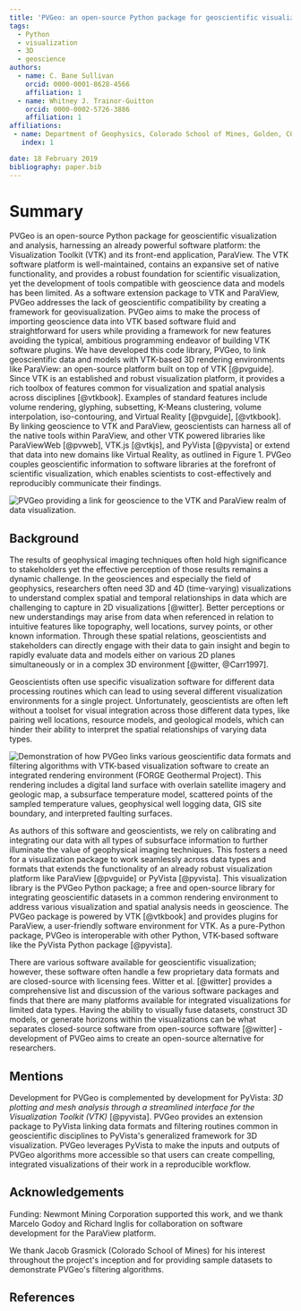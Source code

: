 ```yaml
---
title: 'PVGeo: an open-source Python package for geoscientific visualization in VTK and ParaView'
tags:
  - Python
  - visualization
  - 3D
  - geoscience
authors:
  - name: C. Bane Sullivan
    orcid: 0000-0001-8628-4566
    affiliation: 1
  - name: Whitney J. Trainor-Guitton
    orcid: 0000-0002-5726-3886
    affiliation: 1
affiliations:
 - name: Department of Geophysics, Colorado School of Mines, Golden, CO, USA
   index: 1

date: 18 February 2019
bibliography: paper.bib
---
```


# Summary

PVGeo is an open-source Python package for geoscientific visualization and
analysis, harnessing an already powerful software platform: the Visualization
Toolkit (VTK) and its front-end application, ParaView.
The VTK software platform is well-maintained, contains an expansive set of
native functionality, and provides a robust foundation for scientific
visualization, yet the development of tools compatible with geoscience data and
models has been limited.
As a software extension package to VTK and ParaView, PVGeo addresses the lack of
geoscientific compatibility by creating a framework for geovisualization.
PVGeo aims to make the process of importing geoscience data into VTK based
software fluid and straightforward for users while providing a framework for new features
avoiding the typical, ambitious programming endeavor of building VTK software
plugins.
We have developed this code library, PVGeo, to link geoscientific data and
models with VTK-based 3D rendering environments like ParaView: an open-source
platform built on top of VTK [@pvguide].
Since VTK is an established and robust visualization platform, it provides
a rich toolbox of features common for visualization and spatial analysis across
disciplines [@vtkbook].
Examples of standard features include volume rendering, glyphing, subsetting,
K-Means clustering, volume interpolation, iso-contouring, and Virtual Reality
[@pvguide], [@vtkbook].
By linking geoscience to VTK and ParaView, geoscientists can harness all of the
native tools within ParaView, and other VTK powered libraries like ParaViewWeb
[@pvweb], VTK.js [@vtkjs], and PyVista [@pyvista] or extend that data into new
domains like Virtual Reality, as outlined in Figure 1.
PVGeo couples geoscientific information to software libraries at the forefront
of scientific visualization, which enables scientists to cost-effectively and
reproducibly communicate their findings.


![PVGeo providing a link for geoscience to the VTK and ParaView
realm of data visualization.](images/expansion-diagram.png)


## Background


The results of geophysical imaging techniques often hold high significance to
stakeholders yet the effective perception of those results remains a dynamic
challenge.
In the geosciences and especially the field of geophysics, researchers often
need 3D and 4D (time-varying) visualizations to understand complex spatial and
temporal relationships in data which are challenging to capture in 2D
visualizations [@witter].
Better perceptions or new understandings may arise from data when referenced in
relation to intuitive features like topography, well locations, survey points,
or other known information.
Through these spatial relations, geoscientists and stakeholders can directly
engage with their data to gain insight and begin to rapidly evaluate data and
models either on various 2D planes simultaneously or in a complex 3D environment
[@witter, @Carr1997].


Geoscientists often use specific visualization software for different data
processing routines which can lead to using several different visualization
environments for a single project.
Unfortunately, geoscientists are often left without a toolset for visual
integration across those different data types, like pairing well locations,
resource models, and geological models, which can hinder their ability to
interpret the spatial relationships of varying data types.


![Demonstration of how PVGeo links various geoscientific
data formats and filtering algorithms with VTK-based visualization software
to create an integrated rendering environment (FORGE Geothermal Project).
This rendering includes a digital land surface with overlain satellite imagery
and geologic map, a subsurface temperature model, scattered points of the
sampled temperature values, geophysical well logging data, GIS site boundary,
and interpreted faulting surfaces.](./images/forge-iso.png)


As authors of this software and geoscientists, we rely on calibrating and
integrating our data with all types of subsurface information to further
illuminate the value of geophysical imaging techniques.
This fosters a need for a visualization package to work seamlessly across
data types and formats that extends the functionality of an already
robust visualization platform like ParaView [@pvguide] or PyVista [@pyvista].
This visualization library is the PVGeo Python package; a free and open-source
library for integrating geoscientific datasets in a common rendering environment
to address various visualization and spatial analysis needs in geoscience.
The PVGeo package is powered by VTK [@vtkbook] and provides plugins for
ParaView, a user-friendly software environment for VTK.
As a pure-Python package, PVGeo is interoperable with other Python, VTK-based
software like the PyVista Python package [@pyvista].


There are various software available for geoscientific visualization; however,
these software often handle a few proprietary data formats and are closed-source
with licensing fees. Witter et al. [@witter] provides a comprehensive list and
discussion of the various software packages and finds that there are many
platforms available for integrated visualizations for limited data types.
Having the ability to visually fuse datasets, construct 3D models, or generate
horizons within the visualizations can be what separates closed-source software
from open-source software [@witter] - development of PVGeo aims to create an
open-source alternative for researchers.



## Mentions


Development for PVGeo is complemented by development for PyVista:
*3D plotting and mesh analysis through a streamlined interface for the Visualization Toolkit (VTK)*
[@pyvista].
PVGeo provides an extension package to PyVista linking data formats
and filtering routines common in geoscientific disciplines to PyVista's
generalized framework for 3D visualization.
PVGeo leverages PyVista to make the inputs and outputs of PVGeo algorithms more
accessible so that users can create compelling, integrated visualizations of
their work in a reproducible workflow.



## Acknowledgements

Funding: Newmont Mining Corporation supported this work, and we thank
Marcelo Godoy and Richard Inglis for collaboration on software development for
the ParaView platform.

We thank Jacob Grasmick (Colorado School of Mines) for his interest throughout
the project's inception and for providing sample datasets to demonstrate
PVGeo's filtering algorithms.



## References
